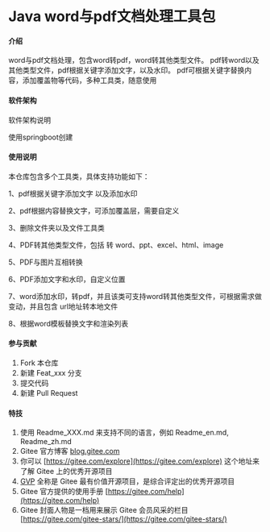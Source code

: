 # Java word与pdf文档处理工具包

#### 介绍
 word与pdf文档处理，包含word转pdf，word转其他类型文件。
pdf转word以及其他类型文件，pdf根据关键字添加文字，以及水印。
pdf可根据关键字替换内容，添加覆盖物等代码，多种工具类，随意使用

#### 软件架构
软件架构说明

使用springboot创建

#### 使用说明

本仓库包含多个工具类，具体支持功能如下：

1、pdf根据关键字添加文字  以及添加水印

2、pdf根据内容替换文字，可添加覆盖层，需要自定义

3、删除文件夹以及文件工具类

4、PDF转其他类型文件，包括 转 word、ppt、excel、html、image

5、PDF与图片互相转换

6、PDF添加文字和水印，自定义位置

7、word添加水印，转pdf，并且该类可支持word转其他类型文件，可根据需求做变动，并且包含 url地址转本地文件

8、根据word模板替换文字和渲染列表

#### 参与贡献

1.  Fork 本仓库
2.  新建 Feat_xxx 分支
3.  提交代码
4.  新建 Pull Request


#### 特技

1.  使用 Readme\_XXX.md 来支持不同的语言，例如 Readme\_en.md, Readme\_zh.md
2.  Gitee 官方博客 [blog.gitee.com](https://blog.gitee.com)
3.  你可以 [https://gitee.com/explore](https://gitee.com/explore) 这个地址来了解 Gitee 上的优秀开源项目
4.  [GVP](https://gitee.com/gvp) 全称是 Gitee 最有价值开源项目，是综合评定出的优秀开源项目
5.  Gitee 官方提供的使用手册 [https://gitee.com/help](https://gitee.com/help)
6.  Gitee 封面人物是一档用来展示 Gitee 会员风采的栏目 [https://gitee.com/gitee-stars/](https://gitee.com/gitee-stars/)
